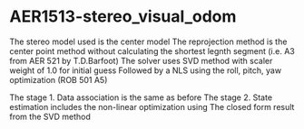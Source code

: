 # AER1513-stereo_visual_odom

The stereo model used is the center model
The reprojection method is the center point method without calculating
the shortest legnth segment (i.e. A3 from AER 521 by T.D.Barfoot)
The solver uses SVD method with scaler weight of 1.0 for initial guess
Followed by a NLS using the roll, pitch, yaw optimization (ROB 501 A5)

The stage 1. Data association is the same as before
The stage 2. State estimation includes the non-linear optimization using
The closed form result from the SVD method

